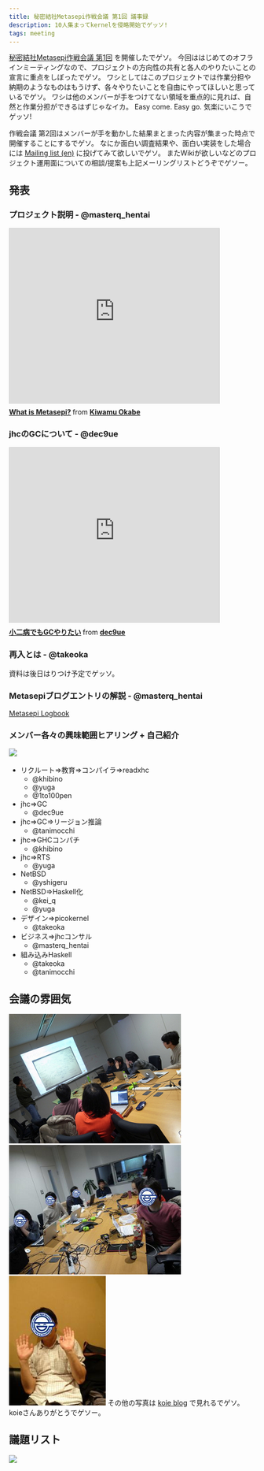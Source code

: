 ```yaml
---
title: 秘密結社Metasepi作戦会議 第1回 議事録
description: 10人集まってkernelを侵略開始でゲッソ!
tags: meeting
---
```


[秘密結社Metasepi作戦会議 第1回](http://partake.in/events/7a65b671-1b43-473e-9639-b9a01ec127de)
を開催したでゲソ。
今回ははじめてのオフラインミーティングなので、プロジェクトの方向性の共有と各人のやりたいことの宣言に重点をしぼったでゲソ。
ワシとしてはこのプロジェクトでは作業分担や納期のようなものはもうけず、各々やりたいことを自由にやってほしいと思っているでゲソ。
ワシは他のメンバーが手をつけてない領域を重点的に見れば、自然と作業分担ができるはずじゃなイカ。
Easy come. Easy go. 気楽にいこうでゲッソ!

作戦会議 第2回はメンバーが手を動かした結果まとまった内容が集まった時点で開催することにするでゲソ。
なにか面白い調査結果や、面白い実装をした場合には
[Mailing list (en)](http://groups.google.com/group/metasepi)
に投げてみて欲しいでゲソ。
またWikiが欲しいなどのプロジェクト運用面についての相談/提案も上記メーリングリストどうぞでゲソー。

## 発表

### プロジェクト説明 - @masterq_hentai

<iframe src="http://www.slideshare.net/slideshow/embed_code/16134739" width="427" height="356" frameborder="0" marginwidth="0" marginheight="0" scrolling="no" style="border:1px solid #CCC;border-width:1px 1px 0;margin-bottom:5px" allowfullscreen webkitallowfullscreen mozallowfullscreen> </iframe> <div style="margin-bottom:5px"> <strong> <a href="http://www.slideshare.net/master_q/what-is-metasepi" title="What is Metasepi?" target="_blank">What is Metasepi?</a> </strong> from <strong><a href="http://www.slideshare.net/master_q" target="_blank">Kiwamu Okabe</a></strong> </div>

### jhcのGCについて - @dec9ue

<iframe src="http://www.slideshare.net/slideshow/embed_code/16298437" width="427" height="356" frameborder="0" marginwidth="0" marginheight="0" scrolling="no" style="border:1px solid #CCC;border-width:1px 1px 0;margin-bottom:5px" allowfullscreen webkitallowfullscreen mozallowfullscreen> </iframe> <div style="margin-bottom:5px"> <strong> <a href="http://www.slideshare.net/dec9ue/gc-16298437" title="小二病でもGCやりたい" target="_blank">小二病でもGCやりたい</a> </strong> from <strong><a href="http://www.slideshare.net/dec9ue" target="_blank">dec9ue</a></strong> </div>

### 再入とは - @takeoka

資料は後日はりつけ予定でゲッソ。

### Metasepiブログエントリの解説 - @masterq_hentai

[Metasepi Logbook](/posts.html)

### メンバー各々の興味範囲ヒアリング + 自己紹介

![](http://farm9.staticflickr.com/8373/8438427272_9883d620d5_z.jpg)

* リクルート=>教育=>コンパイラ=>readxhc
    * @khibino
    * @yuga
    * @1to100pen
* jhc=>GC
    * @dec9ue
* jhc=>GC=>リージョン推論
    * @tanimocchi
* jhc=>GHCコンパチ
    * @khibino
* jhc=>RTS
    * @yuga
* NetBSD
    * @yshigeru
* NetBSD=>Haskell化
    * @kei_q
    * @yuga
* デザイン=>picokernel
    * @takeoka
* ビジネス=>jhcコンサル
    * @masterq_hentai
* 組み込みHaskell
    * @takeoka
    * @tanimocchi

## 会議の雰囲気

![](/img/20130203-meeting1.jpg)
![](/img/20130203-meeting2.jpg)
![](/img/20130203-meeting_q.jpg)
その他の写真は
[koie blog](http://blog.livedoor.jp/hkoie/archives/54372728.html)
で見れるでゲソ。koieさんありがとうでゲソー。

## 議題リスト

![](http://farm9.staticflickr.com/8044/8438426772_9947a6ac06.jpg)
